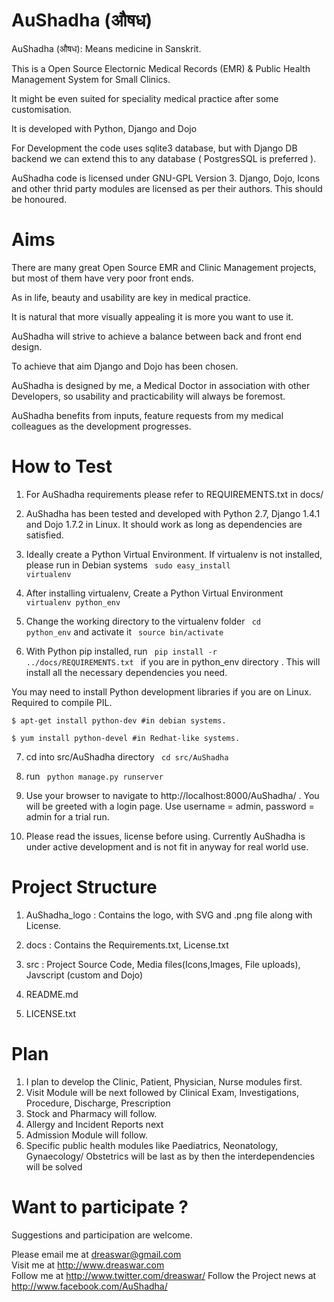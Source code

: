 AuShadha  (औषध)
========

AuShadha (औषध): Means medicine in Sanskrit. 

This is a Open Source Electornic Medical Records (EMR) & Public Health Management System for Small Clinics.

It might be even suited for speciality medical practice after some customisation. 

It is developed with Python, Django and Dojo 

For Development the code uses sqlite3 database, but with Django DB backend we can extend this to any database ( PostgresSQL is preferred ).

AuShadha code is licensed under GNU-GPL Version 3. Django, Dojo, Icons and other thrid party modules are licensed as per their authors. This should be honoured.


Aims
====

There are many great Open Source EMR and Clinic Management projects, but most of them have very poor front ends. 

As in life, beauty and usability are key in medical practice.

It is natural that more visually appealing it is more you want to use it. 

AuShadha will strive to achieve a balance between back and front end design. 

To achieve that aim Django and Dojo has been chosen. 

AuShadha is designed by me, a Medical Doctor in association with other Developers, so usability and practicability will always be foremost. 

AuShadha benefits from inputs, feature requests from my medical colleagues as the development progresses. 


How to Test
===========

1) For AuShadha requirements please refer to REQUIREMENTS.txt in docs/

2) AuShadha has been tested and developed with Python 2.7, Django 1.4.1 and Dojo 1.7.2 in Linux. It should work as long as dependencies are satisfied.

3) Ideally create a Python Virtual Environment. If virtualenv is not installed, please run in Debian systems <code> sudo easy_install virtualenv </code>

4) After installing virtualenv, Create a Python Virtual Environment <code> virtualenv python_env </code>

5) Change the working directory to the virtualenv folder <code> cd python_env</code> and activate it <code> source bin/activate </code>

6) With Python pip installed, run <code> pip install -r ../docs/REQUIREMENTS.txt </code> if you are in python_env directory . This will install all the necessary dependencies you need. 

You may need to install Python development libraries if you are on Linux. Required to compile PIL. 

`$ apt-get install python-dev #in debian systems.` 

`$ yum install python-devel #in Redhat-like systems.`

7) cd into src/AuShadha directory <code> cd src/AuShadha </code> 

8) run <code> python manage.py runserver </code>

9) Use your browser to navigate to <link> http://localhost:8000/AuShadha/ </link> . You will be greeted with a login page. Use username = admin, password = admin for a trial run.

10) Please read the issues, license before using. Currently AuShadha is under active development and is not fit in anyway for real world use.

Project Structure
=================

1) AuShadha_logo : Contains the logo, with SVG and .png file along with License.

2) docs : Contains the Requirements.txt, License.txt

3) src : Project Source Code, Media files(Icons,Images, File uploads), Javscript (custom and Dojo)

4) README.md

5) LICENSE.txt




Plan
=====
1) I plan to develop the Clinic, Patient, Physician, Nurse modules first.  
2) Visit Module will be next followed by Clinical Exam, Investigations, Procedure, Discharge, Prescription  
3) Stock and Pharmacy will follow.  
4) Allergy and Incident Reports next  
5) Admission Module will follow.   
6) Specific public health modules like Paediatrics, Neonatology, Gynaecology/ Obstetrics will be last as by then
   the interdependencies will be solved  


Want to participate ?
====================

Suggestions and participation are welcome.   

Please email me at dreaswar@gmail.com  
Visit me at http://www.dreaswar.com  
Follow me at http://www.twitter.com/dreaswar/
Follow the Project news at http://www.facebook.com/AuShadha/  

